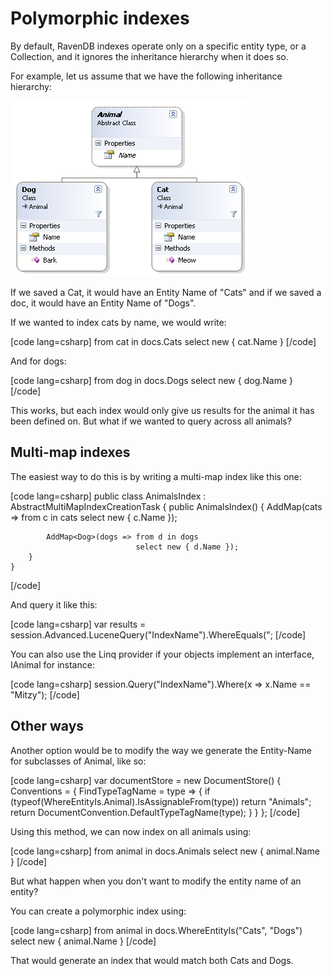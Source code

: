 # Polymorphic indexes

By default, RavenDB indexes operate only on a specific entity type, or a Collection, and it ignores the inheritance hierarchy when it does so.

For example, let us assume that we have the following inheritance hierarchy:

![Figure 1: Polymorphic indexes](images/polymorphic_indexes_faq.png)

If we saved a Cat, it would have an Entity Name of "Cats" and if we saved a doc, it would have an Entity Name of "Dogs".

If we wanted to index cats by name, we would write:

[code lang=csharp]
    from cat in docs.Cats
    select new { cat.Name }
[/code]

And for dogs:

[code lang=csharp]
    from dog in docs.Dogs
    select new { dog.Name }
[/code]

This works, but each index would only give us results for the animal it has been defined on. But what if we wanted to query across all animals?

## Multi-map indexes

The easiest way to do this is by writing a multi-map index like this one:

[code lang=csharp]
	public class AnimalsIndex : AbstractMultiMapIndexCreationTask
	{
		public AnimalsIndex()
		{
			AddMap<Cat>(cats => from c in cats
								select new { c.Name });

			AddMap<Dog>(dogs => from d in dogs
								select new { d.Name });
		}
	}
[/code]

And query it like this:

[code lang=csharp]
var results = session.Advanced.LuceneQuery<object>("IndexName").WhereEquals(";
[/code]

You can also use the Linq provider if your objects implement an interface, IAnimal for instance:

[code lang=csharp]
session.Query<IAnimal>("IndexName").Where(x => x.Name == "Mitzy");
[/code]

## Other ways

Another option would be to modify the way we generate the Entity-Name for subclasses of Animal, like so:

[code lang=csharp]
    var documentStore = new DocumentStore()
    {
        Conventions =
            {
                FindTypeTagName = type =>
                                    {
                                        if (typeof(WhereEntityIs.Animal).IsAssignableFrom(type))
                                            return "Animals";
                                          return DocumentConvention.DefaultTypeTagName(type);
                                    }
            }
    };
[/code]

Using this method, we can now index on all animals using:

[code lang=csharp]
    from animal in docs.Animals
    select new { animal.Name }
[/code]

But what happen when you don't want to modify the entity name of an entity?

You can create a polymorphic index using:

[code lang=csharp]
     from animal in docs.WhereEntityIs("Cats", "Dogs")
     select new { animal.Name }
[/code]

That would generate an index that would match both Cats and Dogs.
